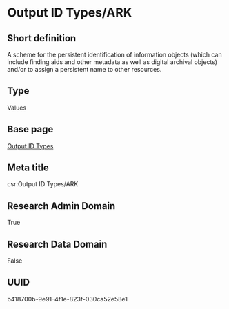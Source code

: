 # Output ID Types/ARK
## Short definition
A scheme for the persistent identification of information objects (which can include finding aids and other metadata as well as digital archival objects) and/or to assign a persistent name to other resources.
## Type
Values
## Base page
[Output ID Types](https://github.com/EuroCRIS/CASRAI-Dictionairies/blob/main/Objects/Output%20ID%20Types.md)
## Meta title
csr:Output ID Types/ARK
## Research Admin Domain
True
## Research Data Domain
False
## UUID
b418700b-9e91-4f1e-823f-030ca52e58e1
